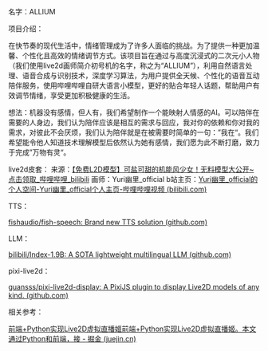 名字：ALLIUM

项目介绍：

在快节奏的现代生活中，情绪管理成为了许多人面临的挑战。为了提供一种更加温馨、个性化且高效的情绪调节方式。该项目旨在通过与高度沉浸式的二次元小人物（我们使用live2d画师简介初号机的名字，称之为“ALLIUM”），利用自然语言处理、语音合成与识别技术，深度学习算法，为用户提供全天候、个性化的语音互动陪伴服务，使用哔哩哔哩自研大语言小模型，更好的贴合年轻人话题，帮助用户有效调节情绪，享受更加积极健康的生活。

想法：机器没有感情，但人有，我们希望制作一个能映射人情感的AI。可以陪伴在需要的人身边，我们认为陪伴应该是相互的需求与回应，我对你的依赖和你对我的需求，对彼此不会厌烦，我们认为陪伴就是在被需要时简单的一句：”我在“。我们希望能令他人知道技术理解模型后依然认为她有感情，我们愿为此不断打磨，致力于完成”万物有灵“。

live2d皮套：
来源：[【免费L2D模型】可盐可甜的机能风少女！无料模型大公开~点击领取_哔哩哔哩_bilibili](https://www.bilibili.com/video/BV1S8411H7zf/?vd_source=7e1e7811223fe73ff894e73dc5ded73d)
画师：Yuri幽里_official
    b站主页：[Yuri幽里_official的个人空间-Yuri幽里_official个人主页-哔哩哔哩视频 (bilibili.com)](https://space.bilibili.com/1815643596)

TTS：

[fishaudio/fish-speech: Brand new TTS solution (github.com)](https://github.com/fishaudio/fish-speech)

LLM：

[bilibili/Index-1.9B: A SOTA lightweight multilingual LLM (github.com)](https://github.com/bilibili/Index-1.9B)

pixi-live2d：

[guansss/pixi-live2d-display: A PixiJS plugin to display Live2D models of any kind. (github.com)](https://github.com/guansss/pixi-live2d-display)

相关参考：

[前端+Python实现Live2D虚拟直播姬前端+Python实现Live2D虚拟直播姬。本文通过Python和前端，接 - 掘金 (juejin.cn)](https://juejin.cn/post/7242279345136861241)
